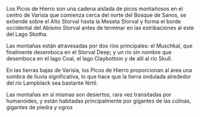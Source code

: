 Los Picos de Hierro son una cadena aislada de picos montañosos en el centro de Varisia que comienza cerca del norte del Bosque de Sanos, se extiende sobre el Alto Storval hasta la Meseta Storval y forma el borde occidental del Abismo Storval antes de terminar en las estribaciones al este del Lago Skotha.

Las montañas están atravesadas por dos ríos principales: el Muschkal, que finalmente desemboca en el Storval Deep; y un río sin nombre que desemboca en el lago Coal, el lago Claybottom y de allí al río Skull.

En las tierras bajas de Varisia, los Picos de Hierro proporcionan al área una sombra de lluvia significativa, lo que hace que la tierra ondulada alrededor del río Lampblack sea bastante fértil. 

Las montañas en sí mismas son desiertos, rara vez transitadas por humanoides, y están habitadas principalmente por gigantes de las colinas, gigantes de piedra y ogros